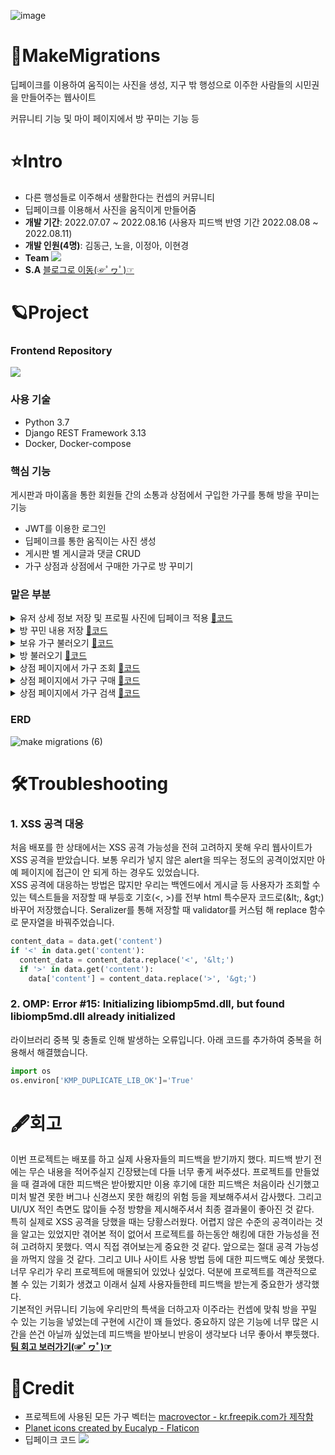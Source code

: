 ![image](https://user-images.githubusercontent.com/71905164/182584327-171cf850-0bd8-4d62-bdec-1ba090eb9b71.png)
# 🚀MakeMigrations
딥페이크를 이용하여 움직이는 사진을 생성, 지구 밖 행성으로 이주한 사람들의 시민권을 만들어주는 웹사이트

커뮤니티 기능 및 마이 페이지에서 방 꾸미는 기능 등
# ⭐Intro
* 다른 행성들로 이주해서 생활한다는 컨셉의 커뮤니티
* 딥페이크를 이용해서 사진을 움직이게 만들어줌
* **개발 기간**: 2022.07.07 ~ 2022.08.16 (사용자 피드백 반영 기간 2022.08.08 ~ 2022.08.11)
* **개발 인원(4명)**: 김동근, 노을, 이정아, 이현경
* **Team** <a href="https://github.com/cmjcum/WM_back"><img src="https://img.shields.io/badge/Github-000000?style=flat-square&logo=github&logoColor=white"/></a>
* **S.A** <a href="https://cold-charcoal.tistory.com/118">블로그로 이동(☞ﾟヮﾟ)☞</a>
# 🪐Project
### Frontend Repository
<a href="https://github.com/zeonga1102/WM_front"><img src="https://img.shields.io/badge/Github-000000?style=flat-square&logo=github&logoColor=white"/></a>
### 사용 기술
* Python 3.7
* Django REST Framework 3.13
* Docker, Docker-compose
### 핵심 기능
게시판과 마이홈을 통한 회원들 간의 소통과 상점에서 구입한 가구를 통해 방을 꾸미는 기능
* JWT를 이용한 로그인
* 딥페이크를 통한 움직이는 사진 생성
* 게시판 별 게시글과 댓글 CRUD
* 가구 상점과 상점에서 구매한 가구로 방 꾸미기
### 맡은 부분
<details>
<summary>유저 상세 정보 저장 및 프로필 사진에 딥페이크 적용 <a href="https://github.com/cmjcum/WM_back/blob/master/user/views.py#L45">📑코드</a></summary>

유저들의 시민증을 만들어주기 위해 상세 정보를 저장합니다.<br>
이때 사용자가 입력한 사진은 딥페이크를 적용해서 사진이 움직이게 했습니다. 딥페이크는 적용되는데 시간이 오래 걸리므로 멀티 프로세싱을 이용하였습니다.<br>
[📑딥페이크 적용 코드](https://github.com/cmjcum/WM_back/blob/master/deeplearning/deeplearning_make_portrait.py#L88)
</details>
<details>
<summary>방 꾸민 내용 저장 <a href="https://github.com/cmjcum/WM_back/blob/master/myroom/views.py#L124">📑코드</a></summary>

Seralizer를 이용해 현재 유저가 방을 꾸민 내용을 저장합니다.<br>
기존의 배치를 모두 지우고 현재 유저가 어떤 가구를 어떤 위치에 어떤 방향으로 배치했는지 Serializer를 통해 저장합니다.
</details>
<details>
<summary>보유 가구 불러오기 <a href="https://github.com/cmjcum/WM_back/blob/master/myroom/views.py#L119">📑코드</a></summary>

유저는 상점을 통해 구매한 가구만을 이용해 방을 꾸밀 수 있습니다.<br>
방 꾸미기 버튼을 눌렀을 때 유저가 구매한 가구들의 목록을 보여줍니다.
</details>
<details>
<summary>방 불러오기 <a href="https://github.com/cmjcum/WM_back/blob/master/myroom/views.py#L145">📑코드</a></summary>

각 유저가 꾸민 방 정보를 불러옵니다.<br>
현재 방문한 유저의 방 배치를 보여줍니다. 만약 10번 유저의 마이홈에 방문했다면 10번 유저가 꾸며둔 방을 보게됩니다.
</details>
<details>
<summary>상점 페이지에서 가구 조회 <a href="https://github.com/cmjcum/WM_back/blob/master/myroom/views.py#L152">📑코드</a></summary>

상점에서는 현재 유저가 이미 구매한 가구를 제외한 가구들의 목록을 보여줍니다.<br>
그리고 상점 페이지에서도 현재 보유 코인을 확인할 수 있게 했습니다. 백엔드만 작업했습니다.
</details>
<details>
<summary>상점 페이지에서 가구 구매 <a href="https://github.com/cmjcum/WM_back/blob/master/myroom/views.py#L161">📑코드</a></summary>

유저가 선택한 가구를 구매합니다.<br>
선택한 가구를 유저 보유 가구에 추가하고 보유 코인을 차감합니다. 만약 보유 코인이 구매하려는 가구의 가격보다 적다면 구매할 수 없습니다.<br>
구매에 성공하면 프론트로 True를, 보유 코인이 적어 실패하면 False를 전송합니다.
</details>
<details>
<summary>상점 페이지에서 가구 검색 <a href="https://github.com/cmjcum/WM_back/blob/master/myroom/views.py#L185">📑코드</a></summary>

상점 페이지에서 가구를 검색한 결과를 보여줍니다.<br>
유저가 보유하지 않은 가구들을 가구의 이름을 기준으로 검색을 하고 그 결과를 전송합니다.<br>
가구 이름과 검색어가 완전히 일치하지 않고 입력한 검색어를 이름에 포함하기만 해도 결과로 나옵니다.<br>
원래 전체 가구 목록에 존재하는 가구여도 유저가 이미 구매하였으면 검색 결과로 나오지 않습니다.<br>
만약 A라는 가구가 존재하고 유저가 구매했으면 A를 검색했을 때 A는 검색 결과에 나오지 않습니다.
</details>

### ERD
![make migrations (6)](https://user-images.githubusercontent.com/71905164/182602214-7d8cf839-76d6-4d30-af03-99d5f9481137.png)
# 🛠Troubleshooting
### 1. XSS 공격 대응
처음 배포를 한 상태에서는 XSS 공격 가능성을 전혀 고려하지 못해 우리 웹사이트가 XSS 공격을 받았습니다. 보통 우리가 넣지 않은 alert을 띄우는 정도의 공격이었지만 아예 페이지에 접근이 안 되게 하는 경우도 있었습니다.<br>
XSS 공격에 대응하는 방법은 많지만 우리는 백엔드에서 게시글 등 사용자가 조회할 수 있는 텍스트들을 저장할 때 부등호 기호(<, >)를 전부 html 특수문자 코드로(\&lt;, \&gt;) 바꾸어 저장했습니다. Seralizer를 통해 저장할 때 validator를 커스텀 해 replace 함수로 문자열을 바꿔주었습니다.
```python
content_data = data.get('content')
if '<' in data.get('content'):
  content_data = content_data.replace('<', '&lt;')
  if '>' in data.get('content'):
    data['content'] = content_data.replace('>', '&gt;')
```

### 2. OMP: Error #15: Initializing libiomp5md.dll, but found libiomp5md.dll already initialized
라이브러리 중복 및 충돌로 인해 발생하는 오류입니다. 아래 코드를 추가하여 중복을 허용해서 해결했습니다.
```python
import os
os.environ['KMP_DUPLICATE_LIB_OK']='True'
```

# 🖋회고
이번 프로젝트는 배포를 하고 실제 사용자들의 피드백을 받기까지 했다. 피드백 받기 전에는 무슨 내용을 적어주실지 긴장됐는데 다들 너무 좋게 써주셨다. 프로젝트를 만들었을 때 결과에 대한 피드백은 받아봤지만 이용 후기에 대한 피드백은 처음이라 신기했고 미처 발견 못한 버그나 신경쓰지 못한 해킹의 위험 등을 제보해주셔서 감사했다. 그리고 UI/UX 적인 측면도 많이들 수정 방향을 제시해주셔서 최종 결과물이 좋아진 것 같다.<br>
특히 실제로 XSS 공격을 당했을 때는 당황스러웠다. 어렵지 않은 수준의 공격이라는 것을 알고는 있었지만 겪어본 적이 없어서 프로젝트를 하는동안 해킹에 대한 가능성을 전혀 고려하지 못했다. 역시 직접 겪어보는게 중요한 것 같다. 앞으로는 절대 공격 가능성을 까먹지 않을 것 같다. 그리고 UI나 사이트 사용 방법 등에 대한 피드백도 예상 못했다. 너무 우리가 우리 프로젝트에 매몰되어 있었나 싶었다. 덕분에 프로젝트를 객관적으로 볼 수 있는 기회가 생겼고 이래서 실제 사용자들한테 피드백을 받는게 중요한가 생각했다.<br>
기본적인 커뮤니티 기능에 우리만의 특색을 더하고자 이주라는 컨셉에 맞춰 방을 꾸밀 수 있는 기능을 넣었는데 구현에 시간이 꽤 들었다. 중요하지 않은 기능에 너무 많은 시간을 쓴건 아닐까 싶었는데 피드백을 받아보니 반응이 생각보다 너무 좋아서 뿌듯했다.<br>
**[팀 회고 보러가기(☞ﾟヮﾟ)☞](https://cold-charcoal.tistory.com/144)**
# 🌠Credit
* 프로젝트에 사용된 모든 가구 벡터는 <a href='https://kr.freepik.com/author/macrovector'>macrovector - kr.freepik.com가 제작함</a>
* <a href="https://www.flaticon.com/free-icons/planet" title="planet icons">Planet icons created by Eucalyp - Flaticon</a>
* 딥페이크 코드 <a href="https://github.com/AliaksandrSiarohin/first-order-model"><img src="https://img.shields.io/badge/Github-000000?style=flat-square&logo=github&logoColor=white"/></a>
